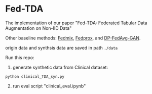 # Fed-TDA
The implementation of our paper "Fed-TDA: Federated Tabular Data Augmentation on Non-IID Data"

Other baseline methods: [Fedmix](https://github.com/smduan/FedMix), [Fedprox](https://github.com/smduan/FedProx), and [DP-FedAvg-GAN](https://github.com/smduan/HT-Fed-GAN/tree/main/dp-fedavg-gan).

origin data and synthsis data are saved in path `./data`

Run this repo:
1. generate synthetic data from Clinical dataset:

```
python clinical_TDA_syn.py
```

2. run eval script "clinical_eval.ipynb"
